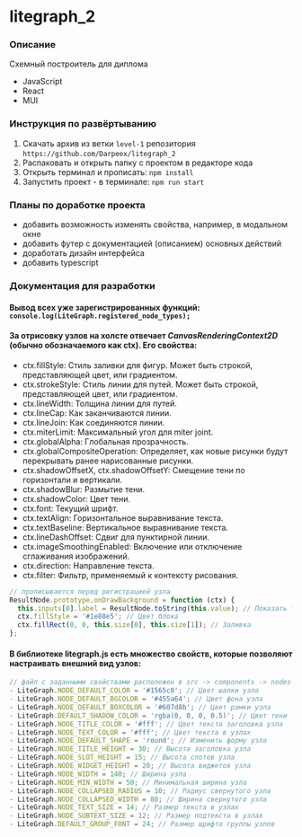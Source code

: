 # litegraph_2

### Описание

Схемный построитель для диплома

- JavaScript
- React
- MUI

### Инструкция по развёртыванию

1. Скачать архив из ветки `level-1` репозитория `https://github.com/Darpeex/litegraph_2`
2. Распаковать и открыть папку с проектом в редакторе кода
3. Открыть терминал и прописать: `npm install`
4. Запустить проект - в терминале: `npm run start`

### Планы по доработке проекта

- добавить возможность изменять свойства, например, в модальном окне
- добавить футер с документацией (описанием) основных действий
- доработать дизайн интерфейса
- добавить typescript

### Документация для разработки

#### Вывод всех уже зарегистрированных функций: `console.log(LiteGraph.registered_node_types);`

#### За отрисовку узлов на холсте отвечает _CanvasRenderingContext2D_ (обычно обозначаемого как ctx). Его свойства:

- ctx.fillStyle: Стиль заливки для фигур. Может быть строкой, представляющей цвет, или градиентом.
- ctx.strokeStyle: Стиль линии для путей. Может быть строкой, представляющей цвет, или градиентом.
- ctx.lineWidth: Толщина линии для путей.
- ctx.lineCap: Как заканчиваются линии.
- ctx.lineJoin: Как соединяются линии.
- ctx.miterLimit: Максимальный угол для miter joint.
- ctx.globalAlpha: Глобальная прозрачность.
- ctx.globalCompositeOperation: Определяет, как новые рисунки будут перекрывать ранее нарисованные рисунки.
- ctx.shadowOffsetX, ctx.shadowOffsetY: Смещение тени по горизонтали и вертикали.
- ctx.shadowBlur: Размытие тени.
- ctx.shadowColor: Цвет тени.
- ctx.font: Текущий шрифт.
- ctx.textAlign: Горизонтальное выравнивание текста.
- ctx.textBaseline: Вертикальное выравнивание текста.
- ctx.lineDashOffset: Сдвиг для пунктирной линии.
- ctx.imageSmoothingEnabled: Включение или отключение сглаживания изображений.
- ctx.direction: Направление текста.
- ctx.filter: Фильтр, применяемый к контексту рисования.

```javascript
// прописывается перед регистрацией узла
ResultNode.prototype.onDrawBackground = function (ctx) {
  this.inputs[0].label = ResultNode.toString(this.value); // Показать текущее значение
  ctx.fillStyle = '#1e88e5'; // Цвет блока
  ctx.fillRect(0, 0, this.size[0], this.size[1]); // Заливка
};
```

#### В библиотеке litegraph.js есть множество свойств, которые позволяют настраивать внешний вид узлов:

```javascript
// файл с заданными свойствами расположен в src -> components -> nodes -> nodeStyles
- LiteGraph.NODE_DEFAULT_COLOR = '#1565c0'; // Цвет шапки узла
- LiteGraph.NODE_DEFAULT_BGCOLOR = '#455a64'; // Цвет фона узла
- LiteGraph.NODE_DEFAULT_BOXCOLOR = '#607d8b'; // Цвет рамки узла
- LiteGraph.DEFAULT_SHADOW_COLOR = 'rgba(0, 0, 0, 0.5)'; // Цвет тени
- LiteGraph.NODE_TITLE_COLOR = '#fff'; // Цвет текста заголовка узла
- LiteGraph.NODE_TEXT_COLOR = '#fff'; // Цвет текста в узлах
- LiteGraph.NODE_DEFAULT_SHAPE = 'round'; // Изменить форму узла
- LiteGraph.NODE_TITLE_HEIGHT = 30; // Высота заголовка узла
- LiteGraph.NODE_SLOT_HEIGHT = 15; // Высота слотов узла
- LiteGraph.NODE_WIDGET_HEIGHT = 20; // Высота виджетов узла
- LiteGraph.NODE_WIDTH = 140; // Ширина узла
- LiteGraph.NODE_MIN_WIDTH = 50; // Минимальная ширина узла
- LiteGraph.NODE_COLLAPSED_RADIUS = 10; // Радиус свернутого узла
- LiteGraph.NODE_COLLAPSED_WIDTH = 80; // Ширина свернутого узла
- LiteGraph.NODE_TEXT_SIZE = 14; // Размер текста в узлах
- LiteGraph.NODE_SUBTEXT_SIZE = 12; // Размер подтекста в узлах
- LiteGraph.DEFAULT_GROUP_FONT = 24; // Размер шрифта группы узлов
```

<!-- Ссылка на автора иконки приложения https://www.freepik.com/icon/graphic-file_803122#fromView=search&term=%D1%81%D1%85%D0%B5%D0%BC%D0%BD%D1%8B%D0%B9+%D1%80%D0%B5%D0%B4%D0%B0%D0%BA%D1%82%D0%BE%D1%80&track=ais&page=1&position=2&uuid=38266817-1e90-4215-9810-e15e680179a4 -->
